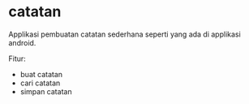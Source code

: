 # catatan
Applikasi pembuatan catatan sederhana seperti yang ada di applikasi android.

Fitur:
- buat catatan
- cari catatan
- simpan catatan
